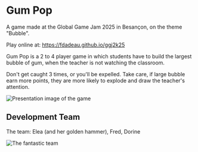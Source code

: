 Gum Pop
=======

A game made at the Global Game Jam 2025 in Besançon, on the theme "Bubble".

Play online at: https://fdadeau.github.io/ggj2k25

Gum Pop is a 2 to 4 player game in which students have to build the largest bubble of gum, when the teacher is not watching the classroom. 

Don't get caught 3 times, or you'll be expelled. Take care, if large bubble earn more points, they are more likely to explode and draw the teacher's attention. 

![Presentation image of the game](https://fdadeau.github.io/ggj2k25/assets/images/presentation_image.png)


Development Team
----------------

The team: Elea (and her golden hammer), Fred, Dorine

![The fantastic team](https://fdadeau.github.io/ggj2k25/assets/images/team.png)

